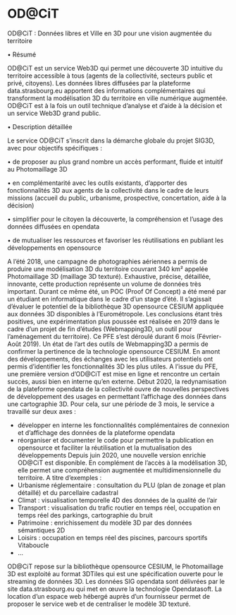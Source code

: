 # OD@CiT
 OD@CiT : Données libres et Ville en 3D pour une vision augmentée du territoire

•	Résumé

OD@CiT est un service Web3D qui permet une découverte 3D intuitive du territoire accessible à tous (agents de la collectivité, secteurs public et privé, citoyens). 
Les données libres diffusées par la plateforme data.strasbourg.eu apportent des informations complémentaires qui transforment la modélisation 3D du territoire en ville numérique augmentée. 
OD@CiT est à la fois un outil technique d’analyse et d’aide à la décision et un service Web3D grand public. 

•	Description détaillée 

Le service OD@CiT s’inscrit dans la démarche globale du projet SIG3D, avec pour objectifs spécifiques :

•	de proposer au plus grand nombre un accès performant, fluide et intuitif au Photomaillage 3D

•	en complémentarité avec les outils existants, d’apporter des fonctionnalités 3D aux agents de la collectivité dans le cadre de leurs missions (accueil du public, urbanisme, prospective, concertation, aide à la décision) 

•	simplifier pour le citoyen la découverte, la compréhension et l’usage des données diffusées en opendata

•	de mutualiser les ressources et favoriser les réutilisations en publiant les développements en opensource


A l’été 2018, une campagne de photographies aériennes a permis de produire une modélisation 3D du territoire couvrant 340 km² appelée Photomaillage 3D (maillage 3D texturé). 
Exhaustive, précise, détaillée, innovante, cette production représente un volume de données très important. 
Durant ce même été, un POC (Proof Of Concept) a été mené par un étudiant en informatique dans le cadre d’un stage d’été. 
Il s’agissait d’évaluer le potentiel de la bibliothèque 3D opensource CESIUM appliquée aux données 3D disponibles à l’Eurométropole.
Les conclusions étant très positives, une expérimentation plus poussée est réalisée en 2019 dans le cadre d’un projet de fin d’études (Webmapping3D, un outil pour l’aménagement du territoire). 
Ce PFE s’est déroulé durant 6 mois (Février-Août 2019). Un état de l’art des outils de Webmapping3D a permis de confirmer la pertinence de la technologie opensource CESIUM. 
En amont des développements, des échanges avec les utilisateurs potentiels ont permis d’identifier les fonctionnalités 3D les plus utiles. 
A l’issue du PFE, une première version d’OD@CiT est mise en ligne et rencontre un certain succès, aussi bien en interne qu’en externe.
Début 2020, la redynamisation de la plateforme opendata de la collectivité ouvre de nouvelles perspectives de développement des usages en permettant l’affichage des données dans une cartographie 3D. 
Pour cela, sur une période de 3 mois, le service a travaillé sur deux axes : 
-	développer en interne les fonctionnalités complémentaires de connexion et d’affichage des données de la plateforme opendata
-	réorganiser et documenter le code pour permettre la publication en opensource et faciliter la réutilisation et la mutualisation des développements
Depuis juin 2020, une nouvelle version enrichie OD@CiT est disponible. 
En complément de l’accès à la modélisation 3D, elle permet une compréhension augmentée et multidimensionnelle du territoire. 
A titre d’exemples :
-	Urbanisme réglementaire : consultation du PLU (plan de zonage et plan détaillé) et du parcellaire cadastral
-	Climat : visualisation temporelle 4D des données de la qualité de l’air
-	Transport : visualisation du trafic routier en temps réel, occupation en temps réel des parkings, cartographie du bruit
-	Patrimoine : enrichissement du modèle 3D par des données sémantiques 2D 
-	Loisirs : occupation en temps réel des piscines, parcours sportifs Vitaboucle
-	…


OD@CiT repose sur la bibliothèque opensource CESIUM, le Photomaillage 3D est exploité au format 3DTiles qui est une spécification ouverte pour le streaming de données 3D.
Les données SIG opendata sont délivrées par le site data.strasbourg.eu qui met en œuvre la technologie Opendatasoft.
La location d’un espace web hébergé auprès d’un fournisseur permet de proposer le service web et de centraliser le modèle 3D texturé.

